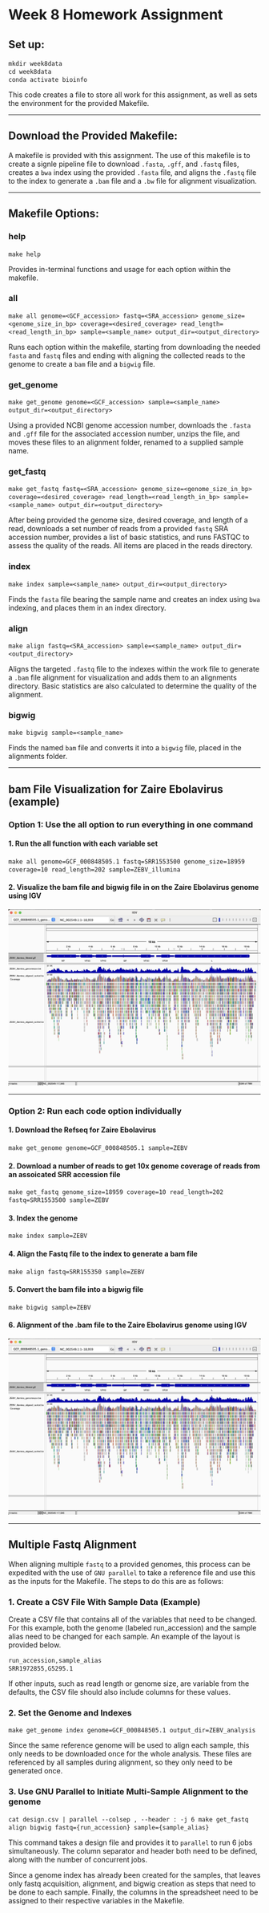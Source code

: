 # Week 8 Homework Assignment

## Set up:
```
mkdir week8data
cd week8data
conda activate bioinfo
```

This code creates a file to store all work for this assignment, as well as sets the environment for the provided Makefile.

------------------------------

## Download the Provided Makefile:

A makefile is provided with this assignment. The use of this makefile is to create a signle pipeline file to download ```.fasta```, ```.gff```, and ```.fastq``` files, creates a ```bwa``` index using the provided ```.fasta``` file, and aligns the ```.fastq``` file to the index to generate a ```.bam``` file and a ```.bw``` file for alignment visualization.

--------------------------------

## Makefile Options:

### help

```
make help
```

Provides in-terminal functions and usage for each option within the makefile.

### all

```
make all genome=<GCF_accession> fastq=<SRA_accession> genome_size=<genome_size_in_bp> coverage=<desired_coverage> read_length=<read_length_in_bp> sample=<sample_name> output_dir=<output_directory>
```

Runs each option within the makefile, starting from downloading the needed ```fasta``` and ```fastq``` files and ending with aligning the collected reads to the genome to create a ```bam``` file and a ```bigwig``` file.

### get_genome

```
make get_genome genome=<GCF_accession> sample=<sample_name> output_dir=<output_directory>
```

Using a provided NCBI genome accession number, downloads the ```.fasta``` and ```.gff``` file for the associated accession number, unzips the file, and moves these files to an alignment folder, renamed to a supplied sample name.

### get_fastq

```
make get_fastq fastq=<SRA_accession> genome_size=<genome_size_in_bp> coverage=<desired_coverage> read_length=<read_length_in_bp> sample=<sample_name> output_dir=<output_directory>
```

After being provided the genome size, desired coverage, and length of a read, downloads a set number of reads from a provided ```fastq``` SRA accession number, provides a list of basic statistics, and runs FASTQC to assess the quality of the reads. All items are placed in the reads directory.

### index

```
make index sample=<sample_name> output_dir=<output_directory>
```

Finds the ```fasta``` file bearing the sample name and creates an index using ```bwa``` indexing, and places them in an index directory.

### align

```
make align fastq=<SRA_accession> sample=<sample_name> output_dir=<output_directory>
```

Aligns the targeted ```.fastq``` file to the indexes within the work file to generate a ```.bam``` file alignment for visualization and adds them to an alignments directory. Basic statistics are also calculated to determine the quality of the alignment.

### bigwig

```
make bigwig sample=<sample_name>
```

Finds the named ```bam``` file and converts it into a ```bigwig``` file, placed in the alignments folder.

------------------------------

## bam File Visualization for Zaire Ebolavirus (example)

### Option 1: Use the all option to run everything in one command

#### 1. Run the all function with each variable set
```
make all genome=GCF_000848505.1 fastq=SRR1553500 genome_size=18959 coverage=10 read_length=202 sample=ZEBV_illumina
```

#### 2. Visualize the bam file and bigwig file in on the Zaire Ebolavirus genome using IGV

![Zaire Ebolavirus IGV Alignment Overview](https://github.com/coledcaron/BMMB852Work/blob/main/Week_07/images/Illumina_fastq_vis.jpg)

---------------------------------

### Option 2: Run each code option individually

#### 1. Download the Refseq for Zaire Ebolavirus
```
make get_genome genome=GCF_000848505.1 sample=ZEBV
```

#### 2. Download a number of reads to get 10x genome coverage of reads from an assoicated SRR accession file
```
make get_fastq genome_size=18959 coverage=10 read_length=202 fastq=SRR1553500 sample=ZEBV
```

#### 3. Index the genome
```
make index sample=ZEBV
```

#### 4. Align the Fastq file to the index to generate a bam file
```
make align fastq=SRR155350 sample=ZEBV
```

#### 5. Convert the bam file into a bigwig file
```
make bigwig sample=ZEBV
```

#### 6. Alignment of the .bam file to the Zaire Ebolavirus genome using IGV

![Zaire Ebolavirus IGV Alignment Overview](https://github.com/coledcaron/BMMB852Work/blob/main/Week_07/images/Illumina_fastq_vis.jpg)

----------------------------

## Multiple Fastq Alignment

When aligning multiple ```fastq``` to a provided genomes, this process can be expedited with the use of ```GNU parallel``` to take a reference file and use this as the inputs for the Makefile. The steps to do this are as follows:

### 1. Create a CSV File With Sample Data (Example)

Create a CSV file that contains all of the variables that need to be changed. For this example, both the genome (labeled run_accession) and the sample alias need to be changed for each sample. An example of the layout is provided below.

```
run_accession,sample_alias
SRR1972855,G5295.1
```

If other inputs, such as read length or genome size, are variable from the defaults, the CSV file should also include columns for these values.

### 2. Set the Genome and Indexes

```
make get_genome index genome=GCF_000848505.1 output_dir=ZEBV_analysis
```

Since the same reference genome will be used to align each sample, this only needs to be downloaded once for the whole analysis. These files are referenced by all samples during alignment, so they only need to be generated once.

### 3. Use GNU Parallel to Initiate Multi-Sample Alignment to the genome

```
cat design.csv | parallel --colsep , --header : -j 6 make get_fastq align bigwig fastq={run_accession} sample={sample_alias}
```

This command takes a design file and provides it to ```parallel``` to run 6 jobs simultaneously. The column separator and header both need to be defined, along with the number of concurrent jobs. 

Since a genome index has already been created for the samples, that leaves only fastq acquisition, alignment, and bigwig creation as steps that need to be done to each sample. Finally, the columns in the spreadsheet need to be assigned to their respective variables in the Makefile.
